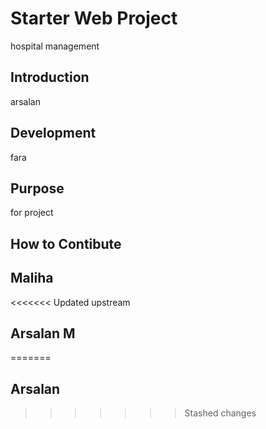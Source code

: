 # Starter Web Project
hospital management
## Introduction
arsalan
## Development
fara
## Purpose
for project
## How to Contibute
## Maliha
<<<<<<< Updated upstream
## Arsalan M
=======
## Arsalan
>>>>>>> Stashed changes
